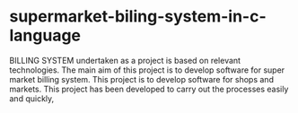 # supermarket-biling-system-in-c-language
BILLING SYSTEM undertaken as a project is based on relevant technologies. The main aim of this project is to develop software for super market billing system. This project is to develop software for shops and markets. This project has been developed to carry out the processes easily and quickly,
